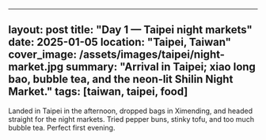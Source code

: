 
---
layout: post
title: "Day 1 — Taipei night markets"
date: 2025-01-05
location: "Taipei, Taiwan"
cover_image: /assets/images/taipei/night-market.jpg
summary: "Arrival in Taipei; xiao long bao, bubble tea, and the neon‑lit Shilin Night Market."
tags: [taiwan, taipei, food]
---

Landed in Taipei in the afternoon, dropped bags in Ximending, and headed straight for the night markets.
Tried pepper buns, stinky tofu, and too much bubble tea. Perfect first evening.
